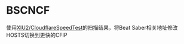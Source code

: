 # BSCNCF
使用[XIU2/CloudflareSpeedTest](https://github.com/XIU2/CloudflareSpeedTest)的扫描结果，将Beat Saber相关地址修改HOSTS切换到更快的CFIP
